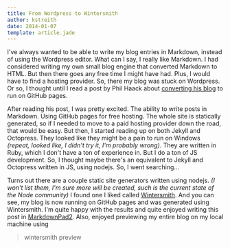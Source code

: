 ```yaml
---
title: From Wordpress to Wintersmith 
author: kstreith 
date: 2014-01-07
template: article.jade
---
```


I've always wanted to be able to write my blog entries in Markdown, instead of using the Wordpress editor. What can I say, I really like Markdown. I had considered writing my own small blog engine that converted Markdown to HTML. But then there goes any free time I might have had. Plus, I would have to find a hosting provider. So, there my blog was stuck on Wordpress. Or so, I thought until I read a post by Phil Haack about [converting his blog](http://haacked.com/archive/2013/12/02/dr-jekyll-and-mr-haack/) to run on GitHub pages.

After reading his post, I was pretty excited. The ability to write posts in Markdown. Using GitHub pages for free hosting. The whole site is statically generated, so if I needed to move to a paid hosting provider down the road, that would be easy. But then, I started reading up on both Jekyll and Octopress. They looked like they might be a pain to run on Windows *(repeat, looked like, I didn't try it, I'm probably wrong)*. They are written in Ruby, which I don't have a ton of experience in. But I do a ton of JS development. So, I thought maybe there's an equivalent to Jekyll and Octopress written in JS, using nodejs.  So, I went searching...

Turns out there are a couple static site generators written using nodejs. *(I won't list them, I'm sure more will be created, such is the current state of the Node community)* I found one I liked called [Wintersmith](http://wintersmith.io/). And you can see, my blog is now running on GitHub pages and was generated using Wintersmith. I'm quite happy with the results and quite enjoyed writing this post in [MarkdownPad2](http://markdownpad.com). Also, enjoyed previewing my entire blog on my local machine using 
> wintersmith preview